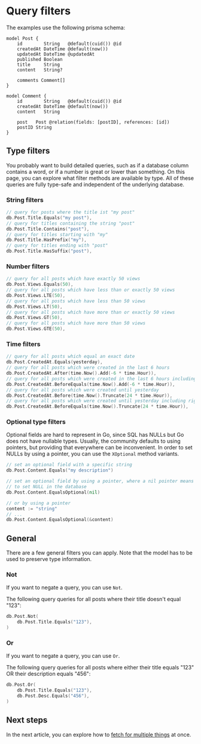 # Query filters

The examples use the following prisma schema:

```prisma
model Post {
    id        String   @default(cuid()) @id
    createdAt DateTime @default(now())
    updatedAt DateTime @updatedAt
    published Boolean
    title     String
    content   String?

    comments Comment[]
}

model Comment {
    id        String   @default(cuid()) @id
    createdAt DateTime @default(now())
    content   String

    post   Post @relation(fields: [postID], references: [id])
    postID String
}
```

## Type filters

You probably want to build detailed queries, such as if a database column contains a word,
or if a number is great or lower than something. On this page, you can explore what filter methods are available
by type. All of these queries are fully type-safe and independent of the underlying database.

### String filters

```go
// query for posts where the title ist "my post"
db.Post.Title.Equals("my post"),
// query for titles containing the string "post"
db.Post.Title.Contains("post"),
// query for titles starting with "my"
db.Post.Title.HasPrefix("my"),
// query for titles ending with "post"
db.Post.Title.HasSuffix("post"),
```

### Number filters

```go
// query for all posts which have exactly 50 views
db.Post.Views.Equals(50),
// query for all posts which have less than or exactly 50 views
db.Post.Views.LTE(50),
// query for all posts which have less than 50 views
db.Post.Views.LT(50),
// query for all posts which have more than or exactly 50 views
db.Post.Views.GT(50),
// query for all posts which have more than 50 views
db.Post.Views.GTE(50),
```

### Time filters

```go
// query for all posts which equal an exact date
db.Post.CreatedAt.Equals(yesterday),
// query for all posts which were created in the last 6 hours
db.Post.CreatedAt.After(time.Now().Add(-6 * time.Hour)),
// query for all posts which were created in the last 6 hours including right now
db.Post.CreatedAt.BeforeEquals(time.Now().Add(-6 * time.Hour)),
// query for all posts which were created until yesterday
db.Post.CreatedAt.Before(time.Now().Truncate(24 * time.Hour)),
// query for all posts which were created until yesterday including right now
db.Post.CreatedAt.BeforeEquals(time.Now().Truncate(24 * time.Hour)),
```

### Optional type filters

Optional fields are hard to represent in Go, since SQL has NULLs but Go does not have nullable types.
Usually, the community defaults to using pointers, but providing that everywhere can be inconvenient. In order to set NULLs by using a pointer, you can use the `XOptional` method variants.

```go
// set an optional field with a specific string
db.Post.Content.Equals("my description")

// set an optional field by using a pointer, where a nil pointer means
// to set NULL in the database
db.Post.Content.EqualsOptional(nil)

// or by using a pointer
content := "string"
// ...
db.Post.Content.EqualsOptional(&content)
```

## General

There are a few general filters you can apply. Note that the model has to be used to preserve type information.

### Not

If you want to negate a query, you can use `Not`.

The following query queries for all posts where their title doesn't equal "123":

```go
db.Post.Not(
    db.Post.Title.Equals("123"),
)
```

### Or

If you want to negate a query, you can use `Or`.

The following query queries for all posts where either their title equals "123" OR their description equals "456":

```go
db.Post.Or(
    db.Post.Title.Equals("123"),
    db.Post.Desc.Equals("456"),
)
```

## Next steps

In the next article, you can explore how to [fetch for multiple things](04-fetch.md) at once.
